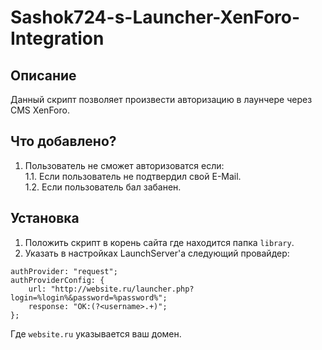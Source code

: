 # Sashok724-s-Launcher-XenForo-Integration
## Описание
Данный скрипт позволяет произвести авторизацию в лаунчере через CMS XenForo.
## Что добавлено?
1. Пользователь не сможет авторизоватся если:<br>
1.1. Если пользователь не подтвердил свой E-Mail.<br>
1.2. Если пользователь бал забанен.
## Установка
1. Положить скрипт в корень сайта где находится папка `library`. <br>
2. Указать в настройках LaunchServer'а следующий провайдер:<br>
```
authProvider: "request";
authProviderConfig: {
	url: "http://website.ru/launcher.php?login=%login%&password=%password%";
	response: "OK:(?<username>.+)";
};
```
Где `website.ru` указывается ваш домен.
